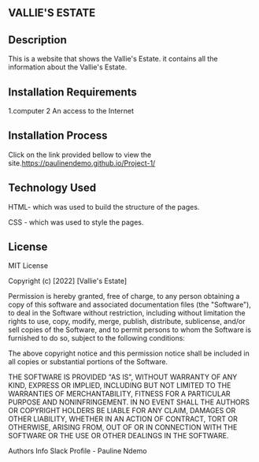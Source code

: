 ## VALLIE'S ESTATE

## Description 
This is a website that shows the Vallie's Estate. it contains all the information about the Vallie's Estate.

## Installation Requirements 
1.computer 
2 An access to the Internet

## Installation Process
 Click on the link provided bellow to view the site.https://paulinendemo.github.io/Project-1/

## Technology Used 
HTML- which was used to build the structure of the pages.

CSS - which was used to style the pages.


## License 
MIT License

Copyright (c) [2022] [Vallie's Estate]

Permission is hereby granted, free of charge, to any person obtaining a copy of this software and associated documentation files (the "Software"), to deal in the Software without restriction, including without limitation the rights to use, copy, modify, merge, publish, distribute, sublicense, and/or sell copies of the Software, and to permit persons to whom the Software is furnished to do so, subject to the following conditions:

The above copyright notice and this permission notice shall be included in all copies or substantial portions of the Software.

THE SOFTWARE IS PROVIDED "AS IS", WITHOUT WARRANTY OF ANY KIND, EXPRESS OR IMPLIED, INCLUDING BUT NOT LIMITED TO THE WARRANTIES OF MERCHANTABILITY, FITNESS FOR A PARTICULAR PURPOSE AND NONINFRINGEMENT. IN NO EVENT SHALL THE AUTHORS OR COPYRIGHT HOLDERS BE LIABLE FOR ANY CLAIM, DAMAGES OR OTHER LIABILITY, WHETHER IN AN ACTION OF CONTRACT, TORT OR OTHERWISE, ARISING FROM, OUT OF OR IN CONNECTION WITH THE SOFTWARE OR THE USE OR OTHER DEALINGS IN THE SOFTWARE.

Authors Info Slack Profile - Pauline Ndemo